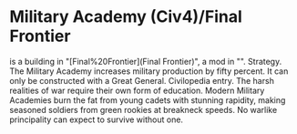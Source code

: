 # Military Academy (Civ4)/Final Frontier

 is a building in "[Final%20Frontier](Final Frontier)", a mod in "".
Strategy.
The Military Academy increases military production by fifty percent. It can only be constructed with a Great General.
Civilopedia entry.
The harsh realities of war require their own form of education. Modern Military Academies burn the fat from young cadets with stunning rapidity, making seasoned soldiers from green rookies at breakneck speeds. No warlike principality can expect to survive without one.